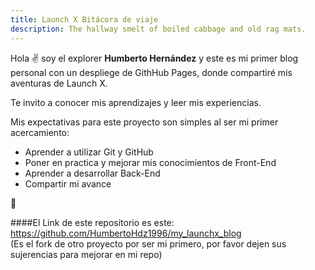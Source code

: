 ```yaml
---
title: Launch X Bitácora de viaje
description: The hallway smelt of boiled cabbage and old rag mats.
---
```


Hola ✌️  soy el explorer **Humberto Hernández** y este es mi primer blog personal con un despliege de GithHub Pages, donde compartiré mis aventuras de Launch X.

Te invito a conocer mis aprendizajes y leer mis experiencias.

Mis expectativas para este proyecto son simples al ser mi primer acercamiento:
* Aprender a utilizar Git y GitHub
* Poner en practica y mejorar mis conocimientos de Front-End
* Aprender a desarrollar Back-End
* Compartir mi avance

🚀


####El Link de este repositorio es este: https://github.com/HumbertoHdz1996/my_launchx_blog <br>
(Es el fork de otro proyecto por ser mi primero, por favor dejen sus sujerencias para mejorar en mi repo)
